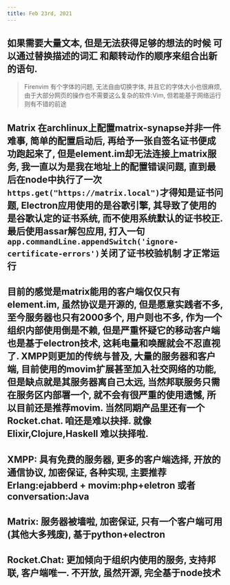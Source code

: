 ```yaml
---
title: Feb 23rd, 2021
---
```


## 如果需要大量文本, 但是无法获得足够的想法的时候 可以通过替换描述的词汇 和颠转动作的顺序来组合出新的语句.
> Firenvim 有个字体的问题, 无法自由切换字体, 并且它的字体大小也很麻烦, 由于大部分网页的操作也不需要这么复杂的软件:Vim, 但若能基于网络运行则有不错的前途
## Matrix 在archlinux上配置matrix-synapse并非一件难事, 简单的配置启动后, 再给予一张自签名证书便成功跑起来了, 但是element.im却无法连接上matrix服务, 我一直以为是我在地址上的配置错误问题, 直到最后在node中执行了一次`https.get("https://matrix.local")`才得知是证书问题, Electron应用使用的是谷歌引擎, 其导致了使用的是谷歌认定的证书系统, 而不使用系统默认的证书校正. 最后使用assar解包应用, 打入一句`app.commandLine.appendSwitch('ignore-certificate-errors')`关闭了证书校验机制 才正常运行
## 目前的感觉是matrix能用的客户端仅仅只有element.im, 虽然协议是开源的, 但是愿意实践者不多, 至今服务器也只有2000多个, 用户则也不多, 作为一个组织内部使用倒是不赖, 但是严重怀疑它的移动客户端也是基于electron技术, 这耗电量和唤醒就会不忍直视了. XMPP则更加的传统与普及, 大量的服务器和客户端, 目前使用的movim扩展甚至加入社交网络的功能, 但是缺点就是其服务器离自己太远, 当然邦联服务只需在服务区内部署一个, 就不会有很严重的使用遗憾, 所以目前还是推荐movim. 当然同期产品里还有一个Rocket.chat. 咱还是难以抉择. 就像Elixir,Clojure,Haskell 难以抉择啦.
## XMPP: 具有免费的服务器, 更多的客户端选择, 开放的通信协议, 加密保证, 各种实现, 主要推荐Erlang:ejabberd + movim:php+eletron 或者 conversation:Java
## Matrix: 服务器被墙啦, 加密保证, 只有一个客户端可用(其他大多残废), 基于python+electron
## Rocket.Chat: 更加倾向于组织内使用的服务, 支持邦联, 客户端唯一. 不开放, 虽然开源, 完全基于node技术
